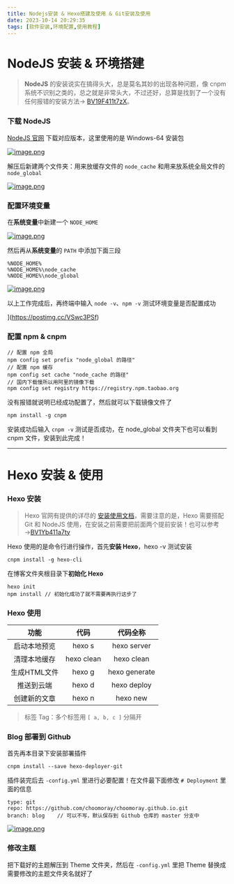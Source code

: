 ```yaml
---
title: Nodejs安装 & Hexo搭建及使用 & Git安装及使用
date: 2023-10-14 20:29:35
tags: [软件安装,环境配置,使用教程]
---
```


# NodeJS 安装 & 环境搭建

> **NodeJS** 的安装说实在搞得头大，总是莫名其妙的出现各种问题，像 cnpm 系统不识别之类的，总之就是非常头大，不过还好，总算是找到了一个没有任何报错的安装方法→ [BV19F411t7zX](https://www.bilibili.com/video/BV19F411t7zX/?vd_source=b4e7a930b6168115887cecaf26f330e6)。

### 下载 NodeJS

[NodeJS 官网](https://nodejs.cn/download/) 下载对应版本，这里使用的是 Windows-64 安装包

[![image.png](https://i.postimg.cc/SR9yCDxD/image.png)](https://postimg.cc/rR8XLGWr)

解压后新建两个文件夹：用来放缓存文件的 `node_cache` 和用来放系统全局文件的 `node_global`

[![image.png](https://i.postimg.cc/1tpCFFZD/image.png)](https://postimg.cc/MMpm2vHG)

### 配置环境变量

在**系统变量**中新建一个  `NODE_HOME`

[![image.png](https://i.postimg.cc/R00Yv2nm/image.png)](https://postimg.cc/YvJR3n3D)

然后再从**系统变量**的 `PATH` 中添加下面三段

```
%NODE_HOME%
%NODE_HOME%\node_cache
%NODE_HOME%\node_global
```

[![image.png](https://i.postimg.cc/28z7phWR/image.png)](https://postimg.cc/z3cgKLp0)

以上工作完成后，再终端中输入 `node -v`、`npm -v` 测试环境变量是否配置成功

](https://postimg.cc/VSwc3PSf)

### 配置 npm & cnpm

```
// 配置 npm 全局
npm config set prefix "node_global 的路径"
// 配置 npm 缓存
npm config set cache "node_cache 的路径"
// 国内下载慢所以用阿里的镜像下载
npm config set registry https://registry.npm.taobao.org
```

没有报错就说明已经成功配置了，然后就可以下载镜像文件了

```
npm install -g cnpm
```

安装成功后输入 `cnpm -v` 测试是否成功，在 node_global 文件夹下也可以看到 cnpm 文件，安装到此完成！

----

# Hexo 安装 & 使用

### Hexo 安装

> Hexo 官网有提供的详尽的 [安装使用文档](https://hexo.io/zh-cn/docs/)，需要注意的是，Hexo 需要搭配 Git 和 NodeJS 使用，在安装之前需要把前面两个提前安装！也可以参考→[BV1Yb411a7ty](https://www.bilibili.com/video/BV1Yb411a7ty/?vd_source=b4e7a930b6168115887cecaf26f330e6)

Hexo 使用的是命令行进行操作，首先**安装 Hexo**，hexo -v 测试安装

```
cnpm install -g hexo-cli
```

在博客文件夹根目录下**初始化 Hexo**

```
hexo init
npm install	// 初始化成功了就不需要再执行这步了
```

### Hexo 使用

|     功能     |    代码    |   代码全称    |
| :----------: | :--------: | :-----------: |
| 启动本地预览 |   hexo s   |  hexo server  |
| 清理本地缓存 | hexo clean |  hexo clean   |
| 生成HTML文件 |   hexo g   | hexo generate |
|  推送到云端  |   hexo d   |  hexo deploy  |
| 创建新的文章 |   hexo n   |   hexo new    |

> 标签 Tag：多个标签用 `[ a, b, c ]` 分隔开

### Blog 部署到 Github

首先再本目录下安装部署插件

```
cnpm install --save hexo-deployer-git
```

插件装完后去 `-config.yml` 里进行必要配置！在文件最下面修改 `# Deployment` 里面的信息

```
type: git
repo: https://github.com/choomoray/choomoray.github.io.git
branch: blog	// 可以不写，默认保存到 Github 仓库的 master 分支中
```

[![image.png](https://i.postimg.cc/1RrDbQcm/image.png)](https://postimg.cc/144gNbj2)

### 修改主题

把下载好的主题解压到 Theme 文件夹，然后在 `-config.yml` 里把 Theme 替换成需要修改的主题文件夹名就好了

